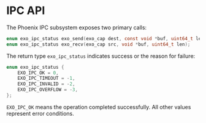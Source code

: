 # IPC API

The Phoenix IPC subsystem exposes two primary calls:

```c
enum exo_ipc_status exo_send(exo_cap dest, const void *buf, uint64_t len);
enum exo_ipc_status exo_recv(exo_cap src, void *buf, uint64_t len);
```

The return type `exo_ipc_status` indicates success or the reason for
failure:

```c
enum exo_ipc_status {
    EXO_IPC_OK = 0,
    EXO_IPC_TIMEOUT = -1,
    EXO_IPC_INVALID = -2,
    EXO_IPC_OVERFLOW = -3,
};
```

`EXO_IPC_OK` means the operation completed successfully. All other
values represent error conditions.
